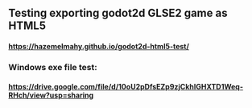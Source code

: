 ## Testing exporting godot2d GLSE2 game as HTML5

#### https://hazemelmahy.github.io/godot2d-html5-test/

### Windows exe file test:
#### https://drive.google.com/file/d/10oU2pDfsEZp9zjCkhIGHXTD1Weq-RHch/view?usp=sharing
